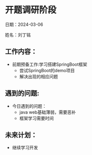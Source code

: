 # 开题调研阶段
日期：2024-03-06

姓名：刘丁铭
## 工作内容：

- 前期预备工作:学习搭建SpringBoot框架
	- 尝试SpringBoot的demo项目
	- 解决出现的相应问题                
    
## 遇到的问题:

- 今日遇到的问题：
    - java web基础薄弱，需要恶补
	- 框架学习需要时间

## 未来计划：

- 继续学习开发

